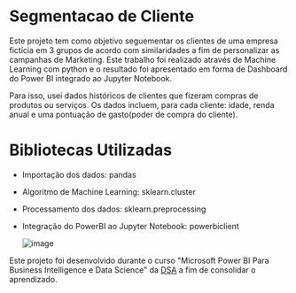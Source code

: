 # Segmentacao de Cliente

Este projeto tem como objetivo seguementar os clientes de uma empresa fictícia em 3 grupos de acordo com similaridades a fim de personalizar as campanhas de Marketing. Este trabalho foi realizado através de Machine Learning com python e o resultado foi apresentado em forma de Dashboard do Power BI integrado ao Jupyter Notebook.

Para isso, usei dados históricos de clientes que fizeram compras de produtos ou serviços. Os dados incluem, para cada cliente: idade, renda anual e uma pontuação de gasto(poder de compra do cliente).

# Bibliotecas Utilizadas

* Importação dos dados: pandas
* Algoritmo de Machine Learning: sklearn.cluster
* Processamento dos dados: sklearn.preprocessing
* Integração do PowerBI ao Jupyter Notebook: powerbiclient

  ![image](https://github.com/nunesisabella/Segmentacao-de-Cliente/assets/73412627/147e17d4-672d-4152-99f5-4574366c9ac4)

Este projeto foi desenvolvido durante o curso "Microsoft Power BI Para Business Intelligence e Data Science" da [DSA](https://www.datascienceacademy.com.br/) a fim de consolidar o aprendizado.
